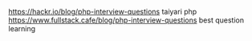 https://hackr.io/blog/php-interview-questions taiyari php
https://www.fullstack.cafe/blog/php-interview-questions best question learning
